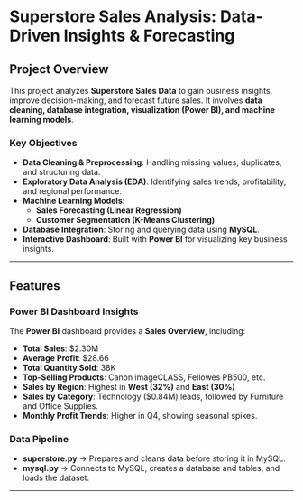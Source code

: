 # **Superstore Sales Analysis: Data-Driven Insights & Forecasting**

## Project Overview
This project analyzes **Superstore Sales Data** to gain business insights, improve decision-making, and forecast future sales. It involves **data cleaning, database integration, visualization (Power BI), and machine learning models**.

### Key Objectives
- **Data Cleaning & Preprocessing**: Handling missing values, duplicates, and structuring data.  
- **Exploratory Data Analysis (EDA)**: Identifying sales trends, profitability, and regional performance.  
- **Machine Learning Models**:
  - **Sales Forecasting (Linear Regression)**
  - **Customer Segmentation (K-Means Clustering)**
- **Database Integration**: Storing and querying data using **MySQL**.  
- **Interactive Dashboard**: Built with **Power BI** for visualizing key business insights.
---

## Features
### Power BI Dashboard Insights
The **Power BI** dashboard provides a **Sales Overview**, including:
- **Total Sales**: $2.30M  
- **Average Profit**: $28.66  
- **Total Quantity Sold**: 38K  
- **Top-Selling Products**: Canon imageCLASS, Fellowes PB500, etc.  
- **Sales by Region**: Highest in **West (32%)** and **East (30%)**  
- **Sales by Category**: Technology ($0.84M) leads, followed by Furniture and Office Supplies.  
- **Monthly Profit Trends**: Higher in Q4, showing seasonal spikes.  

### Data Pipeline
- **superstore.py** → Prepares and cleans data before storing it in MySQL.  
- **mysql.py** → Connects to MySQL, creates a database and tables, and loads the dataset.  

---

